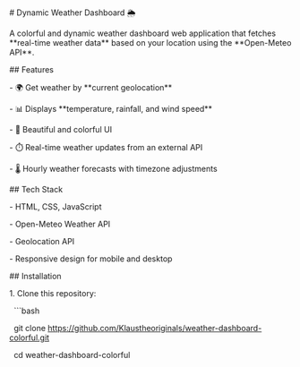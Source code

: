 \# Dynamic Weather Dashboard 🌦️



A colorful and dynamic weather dashboard web application that fetches \*\*real-time weather data\*\* based on your location using the \*\*Open-Meteo API\*\*.  



\## Features

\- 🌍 Get weather by \*\*current geolocation\*\*

\- 📊 Displays \*\*temperature, rainfall, and wind speed\*\*

\- 🎨 Beautiful and colorful UI

\- ⏱️ Real-time weather updates from an external API

\- 🌡️ Hourly weather forecasts with timezone adjustments



\## Tech Stack

\- HTML, CSS, JavaScript

\- Open-Meteo Weather API

\- Geolocation API

\- Responsive design for mobile and desktop



\## Installation

1\. Clone this repository:

&nbsp;  ```bash

&nbsp;  git clone https://github.com/Klaustheoriginals/weather-dashboard-colorful.git

&nbsp;  cd weather-dashboard-colorful



